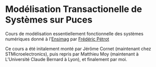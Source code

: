 # Modélisation Transactionelle de Systèmes sur Puces

Cours de modélisation essentiellement fonctionnelle des systèmes numériques donné à l'[Ensimag](http://ensimag.grenoble-inp.fr/) par
[Frédéric Pétrot](https://tima.univ-grenoble-alpes.fr/)

Ce cours a été initalement monté par Jérôme Cornet (maintenant chez STMicroelectronics), puis repris par Matthieu Moy (maintenant à L’Université Claude Bernard à Lyon), et finalement par moi.
